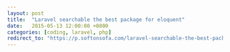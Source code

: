 ```yaml
---
layout: post
title:  "Laravel searchable the best package for eloquent"
date:   2015-05-13 12:00:00 +0800
categories: [coding, laravel, php]
redirect_to: "https://p.softonsofa.com/laravel-searchable-the-best-package-for-eloquent/"
---
```

